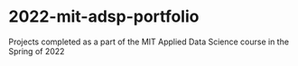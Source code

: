 # 2022-mit-adsp-portfolio
Projects completed as a part of the MIT Applied Data Science course in the Spring of 2022
